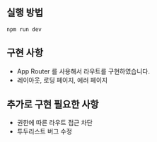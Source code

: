 ## 실행 방법
`npm run dev`

## 구현 사항
- App Router 를 사용해서 라우트를 구현하였습니다.
- 레이아웃, 로딩 페이지, 에러 페이지

## 추가로 구현 필요한 사항
- 권한에 따른 라우트 접근 차단
- 투두리스트 버그 수정
